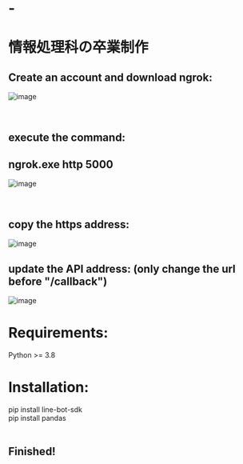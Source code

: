 # -

# 情報処理科の卒業制作<br />
## Create an account and download ngrok:<br />
![image](https://github.com/joabernarc/-/assets/42392392/66e53cd7-f4c2-4c28-b191-37f23858f9e5)<br />

<br />

## execute the command: <br />
## ngrok.exe http 5000<br />
![image](https://github.com/joabernarc/-/assets/42392392/672fd8e2-69f1-4457-8f01-43b489eed0a5)<br />

<br />

## copy the https address:<br />
![image](https://github.com/joabernarc/-/assets/42392392/82f8d6a9-c8dd-4710-9590-14f38dad7dd6)<br />

## update the API address: (only change the url before "/callback")<br />
![image](https://github.com/joabernarc/-/assets/42392392/bca000fb-0631-4e6b-b811-e5e5911a684f)<br />

# Requirements:<br />
Python >= 3.8<br />

# Installation: <br />
pip install line-bot-sdk<br />
pip install pandas<br />
<br />
## Finished!


